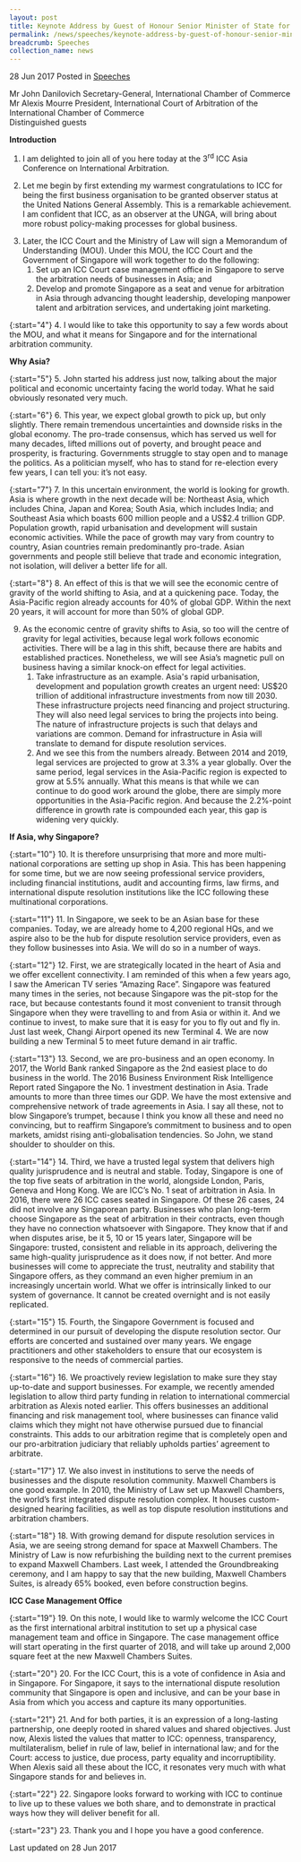 ```yaml
---
layout: post
title: Keynote Address by Guest of Honour Senior Minister of State for Law and Finance Ms Indranee Rajah at the 3rd ICC Asia Conference on International Arbitration
permalink: /news/speeches/keynote-address-by-guest-of-honour-senior-minister-of-state-for-
breadcrumb: Speeches
collection_name: news
---
```


28 Jun 2017 Posted in [Speeches](/news/speeches)

Mr John Danilovich
Secretary-General, International Chamber of Commerce
<br>
Mr Alexis Mourre
President, International Court of Arbitration of the International Chamber of Commerce
<br>
Distinguished guests

**Introduction**

1. I am delighted to join all of you here today at the 3<sup>rd</sup> ICC Asia Conference on International Arbitration.

 

2. Let me begin by first extending my warmest congratulations to ICC for being the first business organisation to be granted observer status at the United Nations General Assembly. This is a remarkable achievement. I am confident that ICC, as an observer at the UNGA, will bring about more robust policy-making processes for global business. 

<ol start="3">
<li>Later, the ICC Court and the Ministry of Law will sign a Memorandum of Understanding (MOU). Under this MOU, the ICC Court and the Government of Singapore will work together to do the following: 

<ol>
<li>Set up an ICC Court case management office in Singapore to serve the arbitration needs of businesses in Asia; and</li>
<li>Develop and promote Singapore as a seat and venue for arbitration in Asia through advancing thought leadership, developing manpower talent and arbitration services, and undertaking joint marketing. </li>
</ol>

</li>
</ol>

{:start="4"}
4. I would like to take this opportunity to say a few words about the MOU, and what it means for Singapore and for the international arbitration community.


**Why Asia?**

{:start="5"}
5. John started his address just now, talking about the major political and economic uncertainty facing the world today. What he said obviously resonated very much.

 
{:start="6"}
6. This year, we expect global growth to pick up, but only slightly. There remain tremendous uncertainties and downside risks in the global economy. The pro-trade consensus, which has served us well for many decades, lifted millions out of poverty, and brought peace and prosperity, is fracturing. Governments struggle to stay open and to manage the politics. As a politician myself, who has to stand for re-election every few years, I can tell you: it’s not easy.

 
{:start="7"}
7. In this uncertain environment, the world is looking for growth. Asia is where growth in the next decade will be: Northeast Asia, which includes China, Japan and Korea; South Asia, which includes India; and Southeast Asia which boasts 600 million people and a US$2.4 trillion GDP. Population growth, rapid urbanisation and development will sustain economic activities. While the pace of growth may vary from country to country, Asian countries remain predominantly pro-trade. Asian governments and people still believe that trade and economic integration, not isolation, will deliver a better life for all.

 
{:start="8"}
8. An effect of this is that we will see the economic centre of gravity of the world shifting to Asia, and at a quickening pace. Today, the Asia-Pacific region already accounts for 40% of global GDP. Within the next 20 years, it will account for more than 50% of global GDP.


<ol start="9">
<li>As the economic centre of gravity shifts to Asia, so too will the centre of gravity for legal activities, because legal work follows economic activities. There will be a lag in this shift, because there are habits and established practices. Nonetheless, we will see Asia’s magnetic pull on business having a similar knock-on effect for legal activities.

<ol>
<li>Take infrastructure as an example. Asia's rapid urbanisation, development and population growth creates an urgent need: US$20 trillion of additional infrastructure investments from now till 2030. These infrastructure projects need financing and project structuring. They will also need legal services to bring the projects into being.  The nature of infrastructure projects is such that delays and variations are common. Demand for infrastructure in Asia will translate to demand for dispute resolution services.</li>
<li>And we see this from the numbers already. Between 2014 and 2019, legal services are projected to grow at 3.3% a year globally. Over the same period, legal services in the Asia-Pacific region is expected to grow at 5.5% annually. What this means is that while we can continue to do good work around the globe, there are simply more opportunities in the Asia-Pacific region. And because the 2.2%-point difference in growth rate is compounded each year, this gap is widening very quickly. </li>
</ol>
</li>
</ol>


**If Asia, why Singapore?**

{:start="10"}
10. It is therefore unsurprising that more and more multi-national corporations are setting up shop in Asia. This has been happening for some time, but we are now seeing professional service providers, including financial institutions, audit and accounting firms, law firms, and international dispute resolution institutions like the ICC following these multinational corporations.       

 
{:start="11"}
11. In Singapore, we seek to be an Asian base for these companies. Today, we are already home to 4,200 regional HQs, and we aspire also to be the hub for dispute resolution service providers, even as they follow businesses into Asia. We will do so in a number of ways. 

 
{:start="12"}
12. First, we are strategically located in the heart of Asia and we offer excellent connectivity. I am reminded of this when a few years ago, I saw the American TV series “Amazing Race”. Singapore was featured many times in the series, not because Singapore was the pit-stop for the race, but because contestants found it most convenient to transit through Singapore when they were travelling to and from Asia or within it. And we continue to invest, to make sure that it is easy for you to fly out and fly in. Just last week, Changi Airport opened its new Terminal 4. We are now building a new Terminal 5 to meet future demand in air traffic.

 
{:start="13"}
13. Second, we are pro-business and an open economy. In 2017, the World Bank ranked Singapore as the 2nd easiest place to do business in the world. The 2016 Business Environment Risk Intelligence Report rated Singapore the No. 1 investment destination in Asia. Trade amounts to more than three times our GDP. We have the most extensive and comprehensive network of trade agreements in Asia. I say all these, not to blow Singapore’s trumpet, because I think you know all these and need no convincing, but to reaffirm Singapore’s commitment to business and to open markets, amidst rising anti-globalisation tendencies. So John, we stand shoulder to shoulder on this.

 
{:start="14"}
14. Third, we have a trusted legal system that delivers high quality jurisprudence and is neutral and stable. Today, Singapore is one of the top five seats of arbitration in the world, alongside London, Paris, Geneva and Hong Kong. We are ICC’s No. 1 seat of arbitration in Asia. In 2016, there were 26 ICC cases seated in Singapore. Of these 26 cases, 24 did not involve any Singaporean party.  Businesses who plan long-term choose Singapore as the seat of arbitration in their contracts, even though they have no connection whatsoever with Singapore. They know that if and when disputes arise, be it 5, 10 or 15 years later, Singapore will be Singapore: trusted, consistent and reliable in its approach, delivering the same high-quality jurisprudence as it does now, if not better. And more businesses will come to appreciate the trust, neutrality and stability that Singapore offers, as they command an even higher premium in an increasingly uncertain world. What we offer is intrinsically linked to our system of governance. It cannot be created overnight and is not easily replicated.

 
{:start="15"}
15. Fourth, the Singapore Government is focused and determined in our pursuit of developing the dispute resolution sector. Our efforts are concerted and sustained over many years. We engage practitioners and other stakeholders to ensure that our ecosystem is responsive to the needs of commercial parties.

 
{:start="16"}
16. We proactively review legislation to make sure they stay up-to-date and support businesses. For example, we recently amended legislation to allow third party funding in relation to international commercial arbitration as Alexis noted earlier. This offers businesses an additional financing and risk management tool, where businesses can finance valid claims which they might not have otherwise pursued due to financial constraints. This adds to our arbitration regime that is completely open and our pro-arbitration judiciary that reliably upholds parties’ agreement to arbitrate.

 
{:start="17"}
17. We also invest in institutions to serve the needs of businesses and the dispute resolution community. Maxwell Chambers is one good example. In 2010, the Ministry of Law set up Maxwell Chambers, the world’s first integrated dispute resolution complex. It houses custom-designed hearing facilities, as well as top dispute resolution institutions and arbitration chambers.

 
{:start="18"}
18. With growing demand for dispute resolution services in Asia, we are seeing strong demand for space at Maxwell Chambers. The Ministry of Law is now refurbishing the building next to the current premises to expand Maxwell Chambers. Last week, I attended the Groundbreaking ceremony, and I am happy to say that the new building, Maxwell Chambers Suites, is already 65% booked, even before construction begins.

 

**ICC Case Management Office**

 
{:start="19"}
19. On this note, I would like to warmly welcome the ICC Court as the first international arbitral institution to set up a physical case management team and office in Singapore. The case management office will start operating in the first quarter of 2018, and will take up around 2,000 square feet at the new Maxwell Chambers Suites.

 
{:start="20"}
20. For the ICC Court, this is a vote of confidence in Asia and in Singapore. For Singapore, it says to the international dispute resolution community that Singapore is open and inclusive, and can be your base in Asia from which you access and capture its many opportunities.

 
{:start="21"}
21. And for both parties, it is an expression of a long-lasting partnership, one deeply rooted in shared values and shared objectives. Just now, Alexis listed the values that matter to ICC: openness, transparency, multilateralism, belief in rule of law, belief in international law; and for the Court: access to justice, due process, party equality and incorruptibility. When Alexis said all these about the ICC, it resonates very much with what Singapore stands for and believes in.

 
{:start="22"}
22. Singapore looks forward to working with ICC to continue to live up to these values we both share, and to demonstrate in practical ways how they will deliver benefit for all.

 
{:start="23"}
23. Thank you and I hope you have a good conference.

<p class="right-side-updated">Last updated on 28 Jun 2017</p>
